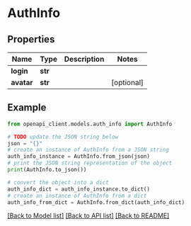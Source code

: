 # AuthInfo


## Properties

Name | Type | Description | Notes
------------ | ------------- | ------------- | -------------
**login** | **str** |  | 
**avatar** | **str** |  | [optional] 

## Example

```python
from openapi_client.models.auth_info import AuthInfo

# TODO update the JSON string below
json = "{}"
# create an instance of AuthInfo from a JSON string
auth_info_instance = AuthInfo.from_json(json)
# print the JSON string representation of the object
print(AuthInfo.to_json())

# convert the object into a dict
auth_info_dict = auth_info_instance.to_dict()
# create an instance of AuthInfo from a dict
auth_info_from_dict = AuthInfo.from_dict(auth_info_dict)
```
[[Back to Model list]](../README.md#documentation-for-models) [[Back to API list]](../README.md#documentation-for-api-endpoints) [[Back to README]](../README.md)


